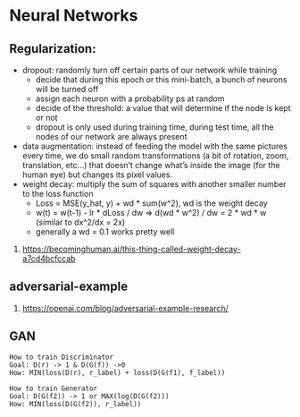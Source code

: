 # Neural Networks
## Regularization:
-  dropout: randomly turn off certain parts of our network while training
    -  decide that during this epoch or this mini-batch, a bunch of neurons will be turned off
    -  assign each neuron with a probability ps at random
    -  decide of the threshold: a value that will determine if the node is kept or not
    -  dropout is only used during training time, during test time, all the nodes of our network are always present
-  data augmentation: instead of feeding the model with the same pictures every time, we do small random transformations (a bit of rotation, zoom, translation, etc…) that doesn’t change what’s inside the image (for the human eye) but changes its pixel values. 
-  weight decay: multiply the sum of squares with another smaller number to the loss function
    -  Loss = MSE(y_hat, y) + wd * sum(w^2), wd is the weight decay
    -  w(t) = w(t-1) - lr * dLoss / dw => d(wd * w^2) / dw = 2 * wd * w (similar to dx^2/dx = 2x)
    -  generally a wd = 0.1 works pretty well
 
1. https://becominghuman.ai/this-thing-called-weight-decay-a7cd4bcfccab

## adversarial-example
1. https://openai.com/blog/adversarial-example-research/


## GAN
```
How to train Discriminator
Goal: D(r) -> 1 & D(G(f)) ->0 
How: MIN(loss(D(r), r_label) + loss(D(G(f1), f_label))

How to train Generator
Goal: D(G(f2)) -> 1 or MAX(log(D(G(f2)))
How: MIN(loss(D(G(f2)), r_label))
```